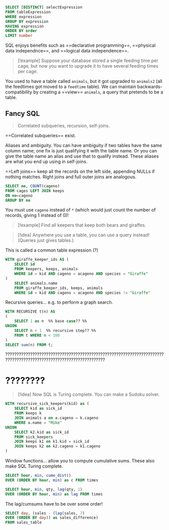

```sql
SELECT [DISTINCT] selectExpression
FROM tableExpression
WHERE expression
GROUP BY expression
HAVING expression
ORDER BY order
LIMIT number
```


SQL enjoys benefits such as ==declarative programming==, ==physical data independnce==, and ==logical data independence==.

> [!example]
> Suppose your database stored a single feeding time per cage, but now you want to upgrade it to have several feeding times per cage.

You used to have a table called `animals`, but it got upgraded to `animals2` (all the feedtimes got moved to a `feedtime` table). We can maintain backwards-compatibility by creating a ==view== `animals`, a query that pretends to be a table.

## Fancy SQL

> Correlated subqueries, recursion, self-joins.

==Correlated subqueries== exist.

Aliases and ambiguity. You can have ambiguity if two tables have the same column name; one fix is just qualifying it with the table name. Or you can give the table name an alias and use that to qualify instead. These aliases are what you end up using in self-joins.

==Left joins== keep all the records on the left side, appending NULLs if nothing matches. Right joins and full outer joins are analogous.

```sql
SELECT no, COUNT(cageno)
FROM cages LEFT JOIN keeps
ON no=cageno
GROUP BY no
```

You must use `cageno` instead of `*` (which would just count the number of records, giving 1 instead of 0)!

> [!example]
> Find all keepers that keep both bears and giraffes.

> [!idea]
> Anywhere you use a table, you can use a query instead! (Queries just gives tables.)

This is called a common table expression (?)

```sql
WITH giraffe_keeper_ids AS (
	SELECT id
	FROM keepers, keeps, animals
	WHERE id = kid AND cageno = acageno AND species = "Giraffe"
)
	SELECT animals.name
	FROM giraffe_keeper_ids, keeps, animals
	WHERE id = kid AND cageno = acageno AND species != "Giraffe"
```

Recursive queries... e.g. to perform a graph search.

```sql
WITH RECURSIVE t(n) AS
(
	SELECT 1 as n  %% base case?? %%
UNION
	SELECT n + 1  %% recursive step?? %%
	FROM t WHERE n < 100
)
SELECT sum(n) FROM t;
```

??????????????????????????????????????????????????????????????????????????????????????????????????????????????????
# ????????

> [!idea]
> Now SQL is Turing complete. You can make a Sudoku solver.


```sql
WITH recursive_sick_keepers(kid) as (
	SELECT kid as sick_id
	FROM keeps k
	JOIN animals a on a.cageno = k.cageno
	WHERE a.name = "Mike"
UNION
	SELECT k2.kid as sick_id
	FROM sick_keepers
	JOIN keeps k1 on k1.kid = sick_id
	JOIN keeps k2 on k2.cageno = k1.cageno
)
```

Window functions... allow you to compute cumulative sums. These also make SQL Turing complete.

```sql
SELECT hour, min, cume_dist()
OVER (ORDER BY hour, min) as c FROM times
```

```sql
SELECT hour, min, qty, lag(qty, 1)
OVER (ORDER BY hour, min) as lag FROM times
```

The lag/cumsums have to be over some order!


```sql
SELECT day, (sales - (lag(sales, 7)
OVER (ORDER BY day)) as sales_difference)
FROM sales_table
```